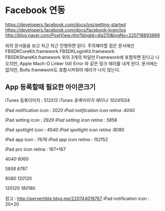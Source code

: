 # Facebook 연동

https://developers.facebook.com/docs/ios/getting-started
https://developers.facebook.com/docs/facebook-login/ios
http://blog.naver.com/PostView.nhn?blogId=dla210&logNo=220718893889

위의 문서들을 보고 차근 차근 진행하면 된다.
주의해야할 점은 문서에선 
FBSDKCoreKit.framework
FBSDKLoginKit.framework
FBSDKShareKit.framework
위의 3개의 파일만 Framework에 포함하면 된다고 나오지만,
Apple Mach-O Linker (Id) Error 와 같은 링크 에러를 내게 된다.
문서에는 없지만, Bolts.framework도 포함시켜줘야 에러가 나지 않는다.

## App 등록할때 필요한 아이콘크기

iTunes 등록이미지 : 512*512 
iTunes 등록이미지 레티나: 1024*1024
 
iPad notification icon : 20*20
iPad notification icon retina : ​40*40
 
iPad setting icon : ​29*29
iPad setting icon retina : ​58*58
 
iPad spotlight icon : ​40*40
iPad spotlight icon retina : ​80*80
 
iPad app icon : ​76*76
iPad app icon retina : ​152*152
 
iPad pro icon retina : ​167*167


40*40
60*60
 
58*58 
87*87
 
80*80 
120*120

120*120
180*180 

참고 : http://pervertible.blog.me/220744018767
iPad notification icon : 20*20
